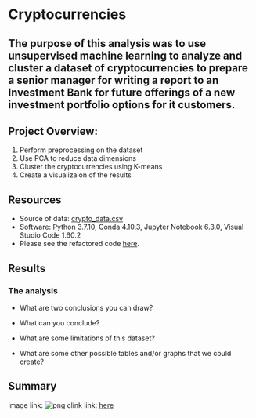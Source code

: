 # Cryptocurrencies

## The purpose of this analysis was to use unsupervised machine learning to analyze and cluster a dataset of cryptocurrencies to prepare a senior manager for writing a report to an Investment Bank for future offerings of a new investment portfolio options for it customers. 

## Project Overview:
1. Perform preprocessing on the dataset
2. Use PCA to reduce data dimensions
3. Cluster the cryptocurrencies using K-means
4. Create a visualizaion of the results

## Resources
- Source of data: [crypto_data.csv](https://github.com/mthalken/Cryptocurrencies/blob/main/data/crypto_data.csv)
- Software: Python 3.7.10, Conda 4.10.3, Jupyter Notebook 6.3.0, Visual Studio Code 1.60.2
- Please see the refactored code [here](https://github.com/mthalken/Cryptocurrencies/blob/main/crypto_clustering.ipynb).

## Results 



### The analysis
- What are two conclusions you can draw?

- What can you conclude?

- What are some limitations of this dataset?

- What are some other possible tables and/or graphs that we could create?

## Summary




image link: ![png](link)
clink link: [here](link)
